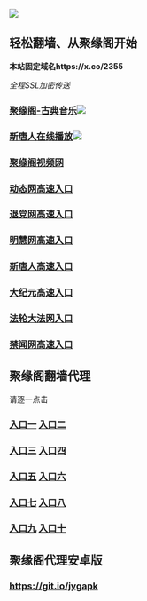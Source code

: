 
![](https://raw.githubusercontent.com/hao369/a/master/j.jpg)



## 轻松翻墙、从聚缘阁开始

**本站固定域名https://x.co/2355**

_全程SSL加密传送_

###  [聚缘阁-古典音乐](http://h.ijyg.izki.me/t-1-7)![](https://raw.githubusercontent.com/hao369/a/master/benzoutuijian.gif)

###  [新唐人在线播放](http://xtra.1jje.lvuk.cf)![](https://raw.githubusercontent.com/hao369/a/master/benzoutuijian.gif)

###  [聚缘阁视频网](http://tv2.fs32.tk)

### [动态网高速入口](https://0dtjf6gvye.execute-api.ap-northeast-2.amazonaws.com/n/?id=2)

### [退党网高速入口](https://0dtjf6gvye.execute-api.ap-northeast-2.amazonaws.com/n/?id=8)

### [明慧网高速入口](https://0dtjf6gvye.execute-api.ap-northeast-2.amazonaws.com/n/?id=3)

### [新唐人高速入口](https://0dtjf6gvye.execute-api.ap-northeast-2.amazonaws.com/n/?id=5)

### [大纪元高速入口](https://0dtjf6gvye.execute-api.ap-northeast-2.amazonaws.com/n/?id=7)

### [法轮大法网入口](https://0dtjf6gvye.execute-api.ap-northeast-2.amazonaws.com/n/?id=15)

### [禁闻网高速入口](https://0dtjf6gvye.execute-api.ap-northeast-2.amazonaws.com/n/?id=16)







## 聚缘阁翻墙代理 

请逐一点击

### **[入口一](https://s3.amazonaws.com/dtw/jyg.html)** **[入口二](https://s3.ap-northeast-2.amazonaws.com/haojyg/jyg.html)**

### **[入口三](https://s3-ap-southeast-1.amazonaws.com/jyg4/jyg.html)**  **[入口四](https://s3-ap-northeast-1.amazonaws.com/jyg9/jyg.html)**

### **[入口五](https://s3.ap-south-1.amazonaws.com/jyg5/jyg.html)**  **[入口六](https://s3-us-west-2.amazonaws.com/jyg7/jyg.html)**


###  **[入口七](https://s3-us-west-1.amazonaws.com/jyg6/jyg.html)**  **[入口八](https://s3-eu-west-1.amazonaws.com/jyg8/jyg.html)**


###  **[入口九](https://s3.eu-central-1.amazonaws.com/jyg3/jyg.html)**  **[入口十](https://s3-ap-southeast-2.amazonaws.com/jyg1/jyg.html)**

##  聚缘阁代理安卓版

### https://git.io/jygapk


